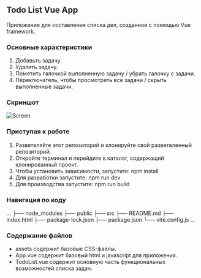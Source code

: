 ## Todo List Vue App
Приложение для составления списка дел, созданное с помощью Vue framework.

### Основные характеристики
1. Добавьть задачу.
2. Удалить задачу.
3. Пометить галочкой выполненную задачу / убрать галочку с задачи.
4. Переключатель, чтобы просмотреть все задачи / скрыть выполненные задачи.

### Скриншот
![Screen](https://github.com/Elizaveta-key/TodoListVue/assets/101804454/e68562ce-974a-47f0-a880-689a0d06c30a)

### Приступая к работе
1. Разветвляйте этот репозиторий и клонируйте свой разветвленный репозиторий.
2. Откройте терминал и перейдите в каталог, содержащий клонированный проект.
3. Чтобы установить зависимости, запустите:
npm install
4. Для разработки запустите:
npm run dev
5. Для производства запустите:
npm run build

### Навигация по коду
...
├── node_modules
├── public
├── src
├── README.md
├── index.html
├── package-lock.json
├── package.json
└── vite.config.js
...

### Содержание файлов
- assets содержит базовые CSS-файлы.
- App.vue содержит базовый html и javascript для приложения.
- TodoList.vue содержит основную часть функциональных возможностей списка задач.


